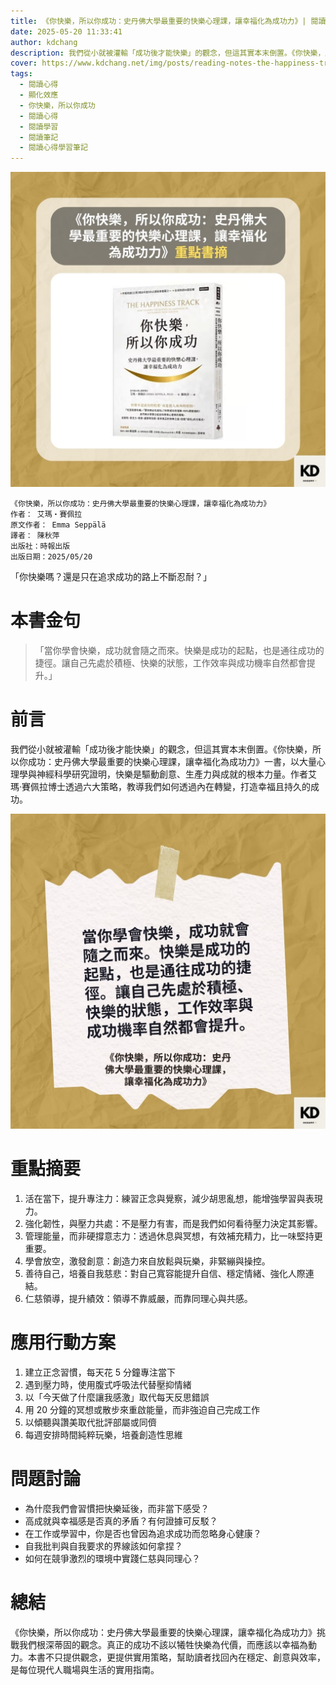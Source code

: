 ```yaml
---
title: 《你快樂，所以你成功：史丹佛大學最重要的快樂心理課，讓幸福化為成功力》| 閱讀心得學習筆記
date: 2025-05-20 11:33:41
author: kdchang
description: 我們從小就被灌輸「成功後才能快樂」的觀念，但這其實本末倒置。《你快樂，所以你成功：史丹佛大學最重要的快樂心理課，讓幸福化為成功力》一書，以大量心理學與神經科學研究證明，快樂是驅動創意、生產力與成就的根本力量。作者艾瑪‧賽佩拉博士透過六大策略，教導我們如何透過內在轉變，打造幸福且持久的成功。
cover: https://www.kdchang.net/img/posts/reading-notes-the-happiness-track-1.jpg
tags:
  - 閱讀心得
  - 顯化效應
  - 你快樂，所以你成功
  - 閱讀心得
  - 閱讀學習
  - 閱讀筆記
  - 閱讀心得學習筆記
---
```


![](img/posts/reading-notes-the-happiness-track-1.jpg)

```
《你快樂，所以你成功：史丹佛大學最重要的快樂心理課，讓幸福化為成功力》
作者： 艾瑪‧賽佩拉
原文作者： Emma Seppälä
譯者： 陳秋萍
出版社：時報出版
出版日期：2025/05/20
```

「你快樂嗎？還是只在追求成功的路上不斷忍耐？」

# 本書金句

> 「當你學會快樂，成功就會隨之而來。快樂是成功的起點，也是通往成功的捷徑。讓自己先處於積極、快樂的狀態，工作效率與成功機率自然都會提升。」

# 前言

我們從小就被灌輸「成功後才能快樂」的觀念，但這其實本末倒置。《你快樂，所以你成功：史丹佛大學最重要的快樂心理課，讓幸福化為成功力》一書，以大量心理學與神經科學研究證明，快樂是驅動創意、生產力與成就的根本力量。作者艾瑪‧賽佩拉博士透過六大策略，教導我們如何透過內在轉變，打造幸福且持久的成功。

![](img/posts/reading-notes-the-happiness-track-2.jpg)

# 重點摘要

1. 活在當下，提升專注力：練習正念與覺察，減少胡思亂想，能增強學習與表現力。
2. 強化韌性，與壓力共處：不是壓力有害，而是我們如何看待壓力決定其影響。
3. 管理能量，而非硬撐意志力：透過休息與冥想，有效補充精力，比一味堅持更重要。
4. 學會放空，激發創意：創造力來自放鬆與玩樂，非緊繃與操控。
5. 善待自己，培養自我慈悲：對自己寬容能提升自信、穩定情緒、強化人際連結。
6. 仁慈領導，提升績效：領導不靠威嚴，而靠同理心與共感。

# 應用行動方案

1. 建立正念習慣，每天花 5 分鐘專注當下
2. 遇到壓力時，使用腹式呼吸法代替壓抑情緒
3. 以「今天做了什麼讓我感激」取代每天反思錯誤
4. 用 20 分鐘的冥想或散步來重啟能量，而非強迫自己完成工作
5. 以傾聽與讚美取代批評部屬或同儕
6. 每週安排時間純粹玩樂，培養創造性思維

# 問題討論

- 為什麼我們會習慣把快樂延後，而非當下感受？
- 高成就與幸福感是否真的矛盾？有何證據可反駁？
- 在工作或學習中，你是否也曾因為追求成功而忽略身心健康？
- 自我批判與自我要求的界線該如何拿捏？
- 如何在競爭激烈的環境中實踐仁慈與同理心？

# 總結

《你快樂，所以你成功：史丹佛大學最重要的快樂心理課，讓幸福化為成功力》挑戰我們根深蒂固的觀念。真正的成功不該以犧牲快樂為代價，而應該以幸福為動力。本書不只提供觀念，更提供實用策略，幫助讀者找回內在穩定、創意與效率，是每位現代人職場與生活的實用指南。
